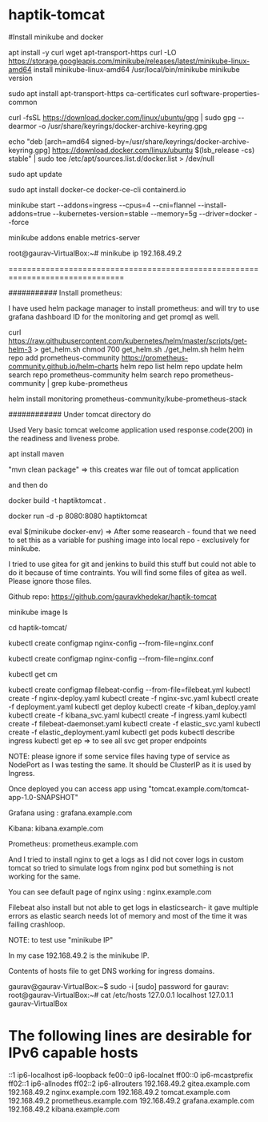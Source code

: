# haptik-tomcat
#Install minikube and docker

apt install -y curl wget apt-transport-https
curl -LO https://storage.googleapis.com/minikube/releases/latest/minikube-linux-amd64
install minikube-linux-amd64 /usr/local/bin/minikube
minikube version


sudo apt install apt-transport-https ca-certificates curl software-properties-common

curl -fsSL https://download.docker.com/linux/ubuntu/gpg | sudo gpg --dearmor -o /usr/share/keyrings/docker-archive-keyring.gpg

echo "deb [arch=amd64 signed-by=/usr/share/keyrings/docker-archive-keyring.gpg] https://download.docker.com/linux/ubuntu $(lsb_release -cs) stable" | sudo tee /etc/apt/sources.list.d/docker.list > /dev/null

sudo apt update

sudo apt install docker-ce docker-ce-cli containerd.io


minikube start --addons=ingress --cpus=4 --cni=flannel --install-addons=true --kubernetes-version=stable --memory=5g --driver=docker --force


minikube addons enable metrics-server


root@gaurav-VirtualBox:~# minikube ip
192.168.49.2


===============================================================================

########### Install prometheus:

I have used helm package manager to install prometheus: and will try to use grafana dashboard ID for the monitoring and get promql as well.



curl https://raw.githubusercontent.com/kubernetes/helm/master/scripts/get-helm-3 > get_helm.sh
chmod 700 get_helm.sh
./get_helm.sh
helm
helm repo add prometheus-community https://prometheus-community.github.io/helm-charts
helm repo list
helm repo update
helm search repo prometheus-community
helm search repo prometheus-community | grep kube-prometheus


helm install monitoring prometheus-community/kube-prometheus-stack





############ Under tomcat directory do 

Used Very basic tomcat welcome application used response.code(200) in the readiness and liveness probe.

apt install maven

"mvn clean package"  => this creates war file out of tomcat application

and then do 

docker build -t haptiktomcat .

docker run -d -p 8080:8080 haptiktomcat

eval $(minikube docker-env)  => After some reasearch - found that we need to set this as a variable for pushing image into local repo - exclusively for minikube.


I tried to use gitea for git and jenkins to build this stuff but could not able to do it because of time contraints. You will find some files of gitea as well. Please ignore those files.

Github repo:  https://github.com/gauravkhedekar/haptik-tomcat

minikube image ls

cd haptik-tomcat/

kubectl create configmap nginx-config --from-file=nginx.conf

kubectl create configmap nginx-config --from-file=nginx.conf

kubectl get cm

kubectl create configmap filebeat-config --from-file=filebeat.yml
kubectl create -f nginx-deploy.yaml
kubectl create -f nginx-svc.yaml
kubectl create -f deployment.yaml
kubectl get deploy
kubectl create -f kiban_deploy.yaml
kubectl create -f kibana_svc.yaml
kubectl create -f ingress.yaml
kubectl create -f filebeat-daemonset.yaml
kubectl create -f elastic_svc.yaml
kubectl create -f elastic_deployment.yaml
kubectl get pods
kubectl describe ingress
kubectl get ep => to see all svc get proper endpoints


NOTE: please ignore if some service files having type of service as NodePort as I was testing the same. It should be ClusterIP as it is used by Ingress.

Once deployed you can access app using "tomcat.example.com/tomcat-app-1.0-SNAPSHOT"

Grafana using : grafana.example.com

Kibana: kibana.example.com

Prometheus: prometheus.example.com

And I tried to install nginx to get a logs as I did not cover logs in custom tomcat so tried to simulate logs from nginx pod but something is not working for the same.

You can see default page of nginx using : nginx.example.com

Filebeat also install but not able to get logs in elasticsearch- it gave multiple errors as elastic search needs lot of memory and most of the time it was failing crashloop.

NOTE: to test use "minikube IP" <domain name mentioned above>

In my case 192.168.49.2 is the minikube IP.

Contents of hosts file to get DNS working for ingress domains.

gaurav@gaurav-VirtualBox:~$ sudo -i
[sudo] password for gaurav:
root@gaurav-VirtualBox:~# cat /etc/hosts
127.0.0.1       localhost
127.0.1.1       gaurav-VirtualBox

# The following lines are desirable for IPv6 capable hosts
::1     ip6-localhost ip6-loopback
fe00::0 ip6-localnet
ff00::0 ip6-mcastprefix
ff02::1 ip6-allnodes
ff02::2 ip6-allrouters
192.168.49.2 gitea.example.com
192.168.49.2 nginx.example.com
192.168.49.2 tomcat.example.com
192.168.49.2 prometheus.example.com
192.168.49.2 grafana.example.com
192.168.49.2 kibana.example.com
